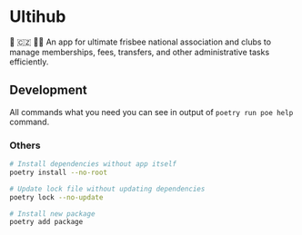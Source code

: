 # Ultihub

🥏 🇨🇿 👨‍💻 An app for ultimate frisbee national association and clubs to manage
memberships, fees, transfers, and other administrative tasks efficiently.

## Development

All commands what you need you can see in output of `poetry run poe help` command.

### Others

```bash
# Install dependencies without app itself
poetry install --no-root

# Update lock file without updating dependencies
poetry lock --no-update

# Install new package
poetry add package
```
